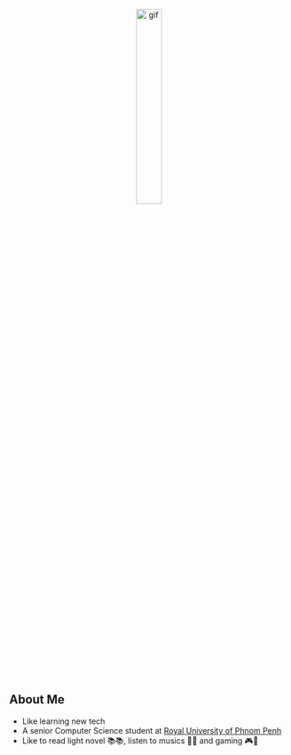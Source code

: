 <p align="center">
  <img src="https://media.tenor.com/uYP_Nkq8VPsAAAAd/coding-hello-world.gif" alt="gif" width="30%" />
</p>
<br/>

## About Me
- Like learning new tech
- A senior Computer Science student at [Royal University of Phnom Penh](https://www.rupp.edu.kh)
- Like to read light novel 📚📚, listen to musics 🎵🎶 and gaming 🎮👾
